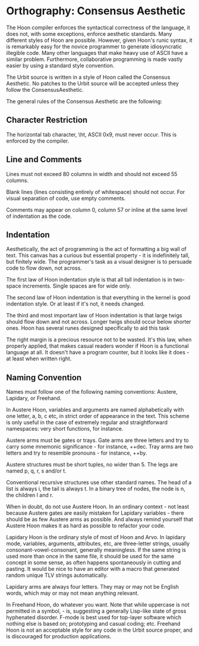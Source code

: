 Orthography: Consensus Aesthetic
==========

The Hoon compiler enforces the syntactical correctness of the language, it does
not, with some exceptions, enforce aesthetic standards. Many different styles
of Hoon are possible. However, given Hoon's runic syntax, it is remarkably easy
for the novice programmer to generate idiosyncratic illegible code. Many other
languages that make heavy use of ASCII have a similar problem. Furthermore,
collaborative programming is made vastly easier by using a standard style
convention.

The Urbit source is written in a style of Hoon called the Consensus Aesthetic. 
No patches to the Urbit source will be accepted unless they follow the ConsensusAesthetic.

The general rules of the Consensus Aesthetic are the following:

Character Restriction
---------------------

The horizontal tab character, \ht, ASCII 0x9, must never occur. This is
enforced by the compiler.

Line and Comments
-----------------

Lines must not exceed 80 columns in width and should not exceed 55 columns.

Blank lines (lines consisting entirely of whitespace) should not occur. For
visual separation of code, use empty comments.

Comments may appear on column 0, column 57 or inline at the same level of
indentation as the code.

Indentation
-----------

Aesthetically, the act of programming is the act of formatting a big wall of
text. This canvas has a curious but essential property - it is indefinitely
tall, but finitely wide. The programmer's task as a visual designer is to
persuade code to flow down, not across. 

The first law of Hoon indentation style is that all tall indentation is in
two-space increments. Single spaces are for wide only.

The second law of Hoon indentation is that everything in the kernel is good
indentation style. Or at least if it's not, it needs changed. 

The third and most important law of Hoon indentation is that large twigs should
flow down and not across. Longer twigs should occur below shorter ones.  Hoon
has several runes designed specifically to aid this task

The right margin is a precious resource not to be wasted. It's this law, when
properly applied, that makes casual readers wonder if Hoon is a functional
language at all. It doesn't have a program counter, but it looks like it does -
at least when written right.

Naming Convention
-----------------

Names must follow one of the following naming conventions: Austere, Lapidary,
or Freehand. 

In Austere Hoon, variables and arguments are named alphabetically with one
letter, a, b, c etc, in strict order of appearance in the text. This scheme is
only useful in the case of extremely regular and straightforward namespaces:
very short functions, for instance.

Austere arms must be gates or trays. Gate arms are three letters and try to
carry some mnemonic significance - for instance, ++dec. Tray arms are two
letters and try to resemble pronouns - for instance, ++by.

Austere structures must be short tuples, no wider than 5. The legs are named p,
q, r, s and/or t.

Conventional recursive structures use other standard names. The head of a list
is always i, the tail is always t. In a binary tree of nodes, the node is n,
the children l and r.

When in doubt, do not use Austere Hoon. In an ordinary context - not least
because Austere gates are easily mistaken for Lapidary variables - there should
be as few Austere arms as possible. And always remind yourself that Austere
Hoon makes it as hard as possible to refactor your code.

Lapidary Hoon is the ordinary style of most of Hoon and Arvo. In lapidary mode,
variables, arguments, attributes, etc, are three-letter strings, usually
consonant-vowel-consonant, generally meaningless. If the same string is used
more than once in the same file, it should be used for the same concept in some
sense, as often happens spontaneously in cutting and pasting. It would be nice
to have an editor with a macro that generated random unique TLV strings
automatically.

Lapidary arms are always four letters. They may or may not be English words,
which may or may not mean anything relevant.

In Freehand Hoon, do whatever you want. Note that while uppercase is not
permitted in a symbol, - is, suggesting a generally Lisp-like state of gross
hyphenated disorder. F-mode is best used for top-layer software which nothing
else is based on; prototyping and casual coding; etc. Freehand Hoon is not an acceptable style for any code in the Urbit source proper, and is discouraged for production applications.


